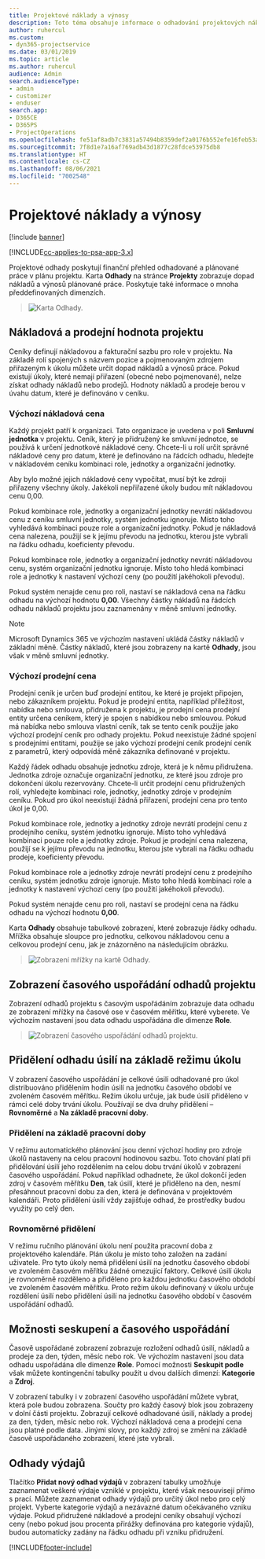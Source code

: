 ```yaml
---
title: Projektové náklady a výnosy
description: Toto téma obsahuje informace o odhadování projektových nákladů a výnosů.
author: ruhercul
ms.custom:
- dyn365-projectservice
ms.date: 03/01/2019
ms.topic: article
ms.author: ruhercul
audience: Admin
search.audienceType:
- admin
- customizer
- enduser
search.app:
- D365CE
- D365PS
- ProjectOperations
ms.openlocfilehash: fe51af8adb7c3831a57494b8359def2a0176b552efe16feb53a2a265f5ffcb0c
ms.sourcegitcommit: 7f8d1e7a16af769adb43d1877c28fdce53975db8
ms.translationtype: HT
ms.contentlocale: cs-CZ
ms.lasthandoff: 08/06/2021
ms.locfileid: "7002548"
---
```

# <a name="project-costs-and-revenue"></a>Projektové náklady a výnosy

[!include [banner](../includes/psa-now-project-operations.md)]

[!INCLUDE[cc-applies-to-psa-app-3.x](../includes/cc-applies-to-psa-app-3x.md)]

Projektové odhady poskytují finanční přehled odhadované a plánované práce v plánu projektu. Karta **Odhady** na stránce **Projekty** zobrazuje dopad nákladů a výnosů plánované práce. Poskytuje také informace o mnoha předdefinovaných dimenzích. 

> ![Karta Odhady.](media/project-5.png)

## <a name="cost-and-sales-values-of-the-project"></a>Nákladová a prodejní hodnota projektu

Ceníky definují nákladovou a fakturační sazbu pro role v projektu. Na základě rolí spojených s názvem pozice a pojmenovaným zdrojem přiřazeným k úkolu můžete určit dopad nákladů a výnosů práce. Pokud existují úkoly, které nemají přiřazení (obecné nebo pojmenované), nelze získat odhady nákladů nebo prodejů. Hodnoty nákladů a prodeje berou v úvahu datum, které je definováno v ceníku.

### <a name="default-cost-price"></a>Výchozí nákladová cena  

Každý projekt patří k organizaci. Tato organizace je uvedena v poli **Smluvní jednotka** v projektu. Ceník, který je přidružený ke smluvní jednotce, se používá k určení jednotkové nákladové ceny. Chcete-li u rolí určit správné nákladové ceny pro datum, které je definováno na řádcích odhadu, hledejte v nákladovém ceníku kombinaci role, jednotky a organizační jednotky. 

Aby bylo možné jejich nákladové ceny vypočítat, musí být ke zdroji přiřazeny všechny úkoly. Jakékoli nepřiřazené úkoly budou mít nákladovou cenu 0,00.

Pokud kombinace role, jednotky a organizační jednotky nevrátí nákladovou cenu z ceníku smluvní jednotky, systém jednotku ignoruje. Místo toho vyhledává kombinaci pouze role a organizační jednotky. Pokud je nákladová cena nalezena, použijí se k jejímu převodu na jednotku, kterou jste vybrali na řádku odhadu, koeficienty převodu.

Pokud kombinace role, jednotky a organizační jednotky nevrátí nákladovou cenu, systém organizační jednotku ignoruje. Místo toho hledá kombinaci role a jednotky k nastavení výchozí ceny (po použití jakéhokoli převodu).

Pokud systém nenajde cenu pro roli, nastaví se nákladová cena na řádku odhadu na výchozí hodnotu **0,00**. Všechny částky nákladů na řádcích odhadu nákladů projektu jsou zaznamenány v měně smluvní jednotky.

> [!NOTE]
> Microsoft Dynamics 365 ve výchozím nastavení ukládá částky nákladů v základní měně. Částky nákladů, které jsou zobrazeny na kartě **Odhady**, jsou však v měně smluvní jednotky.  

### <a name="default-sales-price"></a>Výchozí prodejní cena 

Prodejní ceník je určen buď prodejní entitou, ke které je projekt připojen, nebo zákazníkem projektu. Pokud je prodejní entita, například příležitost, nabídka nebo smlouva, přidružena k projektu, je prodejní cena prodejní entity určena ceníkem, který je spojen s nabídkou nebo smlouvou. Pokud má nabídka nebo smlouva vlastní ceník, tak se tento ceník použije jako výchozí prodejní ceník pro odhady projektu. Pokud neexistuje žádné spojení s prodejními entitami, použije se jako výchozí prodejní ceník prodejní ceník z parametrů, který odpovídá měně zákazníka definované v projektu.

Každý řádek odhadu obsahuje jednotku zdroje, která je k němu přidružena. Jednotka zdroje označuje organizační jednotku, ze které jsou zdroje pro dokončení úkolu rezervovány. Chcete-li určit prodejní cenu přidružených rolí, vyhledejte kombinaci role, jednotky, jednotky zdroje v prodejním ceníku. Pokud pro úkol neexistují žádná přiřazení, prodejní cena pro tento úkol je 0,00.

Pokud kombinace role, jednotky a jednotky zdroje nevrátí prodejní cenu z prodejního ceníku, systém jednotku ignoruje. Místo toho vyhledává kombinaci pouze role a jednotky zdroje. Pokud je prodejní cena nalezena, použijí se k jejímu převodu na jednotku, kterou jste vybrali na řádku odhadu prodeje, koeficienty převodu. 

Pokud kombinace role a jednotky zdroje nevrátí prodejní cenu z prodejního ceníku, systém jednotku zdroje ignoruje. Místo toho hledá kombinaci role a jednotky k nastavení výchozí ceny (po použití jakéhokoli převodu).

Pokud systém nenajde cenu pro roli, nastaví se prodejní cena na řádku odhadu na výchozí hodnotu **0,00**.

Karta **Odhady** obsahuje tabulkové zobrazení, které zobrazuje řádky odhadu. Mřížka obsahuje sloupce pro jednotku, celkovou nákladovou cenu a celkovou prodejní cenu, jak je znázorněno na následujícím obrázku. 

> ![Zobrazení mřížky na kartě Odhady.](media/project-6.png)

## <a name="time-phased-view-of-project-estimates"></a>Zobrazení časového uspořádání odhadů projektu

Zobrazení odhadů projektu s časovým uspořádáním zobrazuje data odhadu ze zobrazení mřížky na časové ose v časovém měřítku, které vyberete. Ve výchozím nastavení jsou data odhadu uspořádána dle dimenze **Role**.

> ![Zobrazení časového uspořádání odhadů projektu.](media/project-7.png)

## <a name="allocating-estimated-effort-based-on-the-task-mode"></a>Přidělení odhadu úsilí na základě režimu úkolu

V zobrazení časového uspořádání je celkové úsilí odhadované pro úkol distribuováno přidělením hodin úsilí na jednotku časového období ve zvoleném časovém měřítku. Režim úkolu určuje, jak bude úsilí přiděleno v rámci celé doby trvání úkolu. Používají se dva druhy přidělení – **Rovnoměrné** a **Na základě pracovní doby**.

### <a name="work-hours-based-allocation"></a>Přidělení na základě pracovní doby
 
V režimu automatického plánování jsou denní výchozí hodiny pro zdroje úkolů nastaveny na celou pracovní hodinovou sazbu. Toto chování platí při přidělování úsilí jeho rozdělením na celou dobu trvání úkolů v zobrazení časového uspořádání. Pokud například odhadnete, že úkol dokončí jeden zdroj v časovém měřítku **Den**, tak úsilí, které je přiděleno na den, nesmí přesáhnout pracovní dobu za den, která je definována v projektovém kalendáři. Proto přidělení úsilí vždy zajišťuje odhad, že prostředky budou využity po celý den.

### <a name="even-allocation"></a>Rovnoměrné přidělení

V režimu ručního plánování úkolu není použita pracovní doba z projektového kalendáře. Plán úkolu je místo toho založen na zadání uživatele. Pro tyto úkoly nemá přidělení úsilí na jednotku časového období ve zvoleném časovém měřítku žádné omezující faktory. Celkové úsilí úkolu je rovnoměrně rozděleno a přiděleno pro každou jednotku časového období ve zvoleném časovém měřítku. Proto režim úkolu definovaný v úkolu určuje rozdělení úsilí nebo přidělení úsilí na jednotku časového období v časovém uspořádání odhadů.

## <a name="grouping-and-time-phasing-options"></a>Možnosti seskupení a časového uspořádání

Časově uspořádané zobrazení zobrazuje rozložení odhadů úsilí, nákladů a prodeje za den, týden, měsíc nebo rok. Ve výchozím nastavení jsou data odhadu uspořádána dle dimenze **Role**. Pomocí možnosti **Seskupit podle** však můžete kontingenční tabulky použít u dvou dalších dimenzí: **Kategorie** a **Zdroj**.

V zobrazení tabulky i v zobrazení časového uspořádání můžete vybrat, která pole budou zobrazena. Součty pro každý časový blok jsou zobrazeny v dolní části projektu. Zobrazují celkové odhadované úsilí, náklady a prodej za den, týden, měsíc nebo rok. Výchozí nákladová cena a prodejní cena jsou platné podle data. Jinými slovy, pro každý zdroj se změní na základě časově uspořádaného zobrazení, které jste vybrali.

## <a name="expense-estimates"></a>Odhady výdajů

Tlačítko **Přidat nový odhad výdajů** v zobrazení tabulky umožňuje zaznamenat veškeré výdaje vzniklé v projektu, které však nesouvisejí přímo s prací. Můžete zaznamenat odhady výdajů pro určitý úkol nebo pro celý projekt. Vyberte kategorie výdajů a nezávazné datum očekávaného vzniku výdaje. Pokud přidružené nákladové a prodejní ceníky obsahují výchozí ceny (nebo pokud jsou procenta přirážky definována pro kategorie výdajů), budou automaticky zadány na řádku odhadu při vzniku přidružení.


[!INCLUDE[footer-include](../includes/footer-banner.md)]